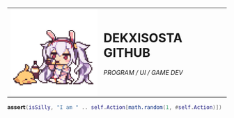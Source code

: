 <table style="border: 0; z-index=2;">
  <tr style="border: 0;"> 
    <td style="border: 0;" rowspan ="2">
        <div style="position: relative; width: 200px; height: 200px;">
            <img src="./azurlane_laffey.gif" width="200">
        </div>
    </td>
  </tr>
  <tr>
    <td style="border: 0;">
      <h1>DEKXISOSTA GITHUB</h1>
      <h6>PROGRAM / UI / GAME DEV </h6>
    </td>
  </tr>
</table>

```lua
𝗮𝘀𝘀𝗲𝗿𝘁(isSilly, "I am " .. self.Action[math.random(1, #self.Action)])
```
